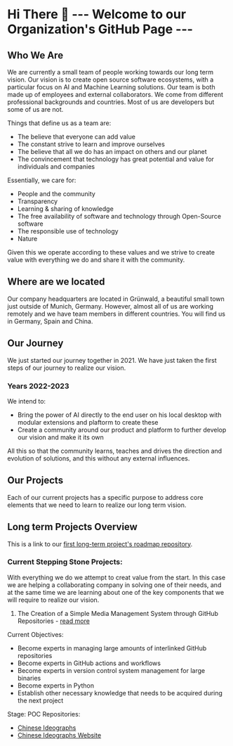 # Hi There 👋 --- Welcome to our Organization's GitHub Page --- 

## Who We Are

We are currently a small team of people working towards our long term vision. Our vision is to create open source software ecosystems, with a particular focus on AI and Machine Learning solutions.
Our team is both made up of employees and external collaborators. We come from different professional backgrounds and countries. 
Most of us are developers but some of us are not.

Things that define us as a team are:
- The believe that everyone can add value
- The constant strive to learn and improve ourselves
- The believe that all we do has an impact on others and our planet
- The convincement that technology has great potential and value for individuals and companies

Essentially, we care for:
- People and the community
- Transparency
- Learning & sharing of knowledge
- The free availability of software and technology through Open-Source software
- The responsible use of technology
- Nature

Given this we operate according to these values and we strive to create value with everything we do and share it with the community.

## Where are we located

Our company headquarters are located in Grünwald, a beautiful small town just outside of Munich, Germany. However, almost all of us are working remotely and we have team members in different countries.
You will find us in Germany, Spain and China.

## Our Journey
We just started our journey together in 2021. We have just taken the first steps of our journey to realize our vision.

### Years 2022-2023
We intend to:
- Bring the power of AI directly to the end user on his local desktop with modular extensions and plaftorm to create these
- Create a community around our product and platform to further develop our vision and make it its own

All this so that the community learns, teaches and drives the direction and evolution of solutions, and this without any external influences.

## Our Projects

Each of our current projects has a specific purpose to address core elements that we need to learn to realize our long term vision.

## Long term Projects Overview

This is a link to our [first long-term project's roadmap repository](https://github.com/Nautilus-Cyberneering/ai_assistant_roadmap).


### Current Stepping Stone Projects:

With everything we do we attempt to creat value from the start. In this case we are helping a collaborating company in solving one of their needs, and at the same time we are learning about one of the key components that we will require to realize our vision.

1. The Creation of a Simple Media Management System through GitHub Repositories - [read more](https://github.com/Nautilus-Cyberneering/chinese-ideographs/blob/main/README.md)

Current Objectives: 
- Become experts in managing large amounts of interlinked GitHub repositories
- Become experts in GitHub actions and workflows
- Become experts in version control system management for large binaries
- Become experts in Python
- Establish other necessary knowledge that needs to be acquired during the next project

Stage: POC
Repositories: 
- [Chinese Ideographs](https://github.com/Nautilus-Cyberneering/chinese-ideographs)  
- [Chinese Ideographs Website](https://github.com/Nautilus-Cyberneering/chinese-ideographs-website)


<!--

**Here are some ideas to get you started:**

🙋‍♀️ A short introduction - what is your organization all about?

🌈 Contribution guidelines - how can the community get involved?

💻 Useful resources - where can the community find your docs? Is there anything else the community should know?

🍿 Fun facts - what does your team eat for breakfast?

🧙 Remember, you can do mighty things with the power of [Markdown](https://docs.github.com/github/writing-on-github/getting-started-with-writing-and-formatting-on-github/basic-writing-and-formatting-syntax)
-->
